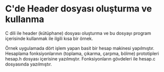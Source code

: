# C'de Header dosyası oluşturma ve kullanma

C dili ile header (kütüphane) dosyası oluşturma ve bu dosyayı program içerisinde kullanmak ile ilgili kısa bir örnek.

Örnek uygulamada dört işlem yapan basit bir hesap makinesi yapılmıştır. Hesaplama fonksiyonlarının (toplama, çıkarma, çarpma, bölme) prototipleri hesap.h dosyası içerisine yazılmıştır. Fonksiyonların gövdeleri ile hesap.c dosyasında yazılmıştır.
